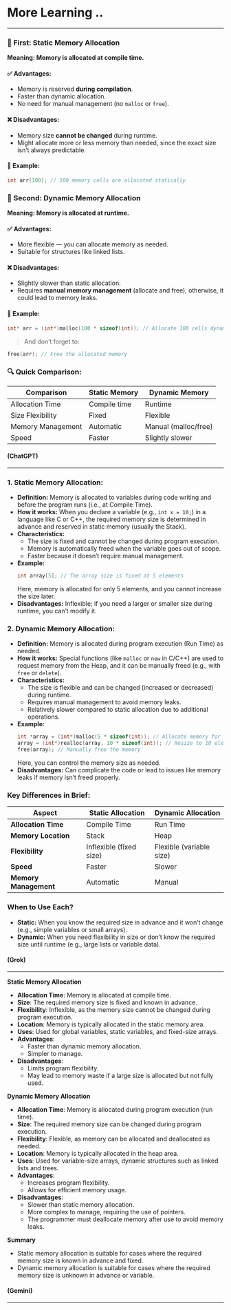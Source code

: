 # More Learning ..

---

### 🌟 First: Static Memory Allocation

**Meaning: Memory is allocated at compile time.**

#### ✅ Advantages:

- Memory is reserved **during compilation**.
- Faster than dynamic allocation.
- No need for manual management (no `malloc` or `free`).

#### ❌ Disadvantages:

- Memory size **cannot be changed** during runtime.
- Might allocate more or less memory than needed, since the exact size isn’t always predictable.

#### 🎯 Example:

```c
int arr[100]; // 100 memory cells are allocated statically
```

### 🔄 Second: Dynamic Memory Allocation

**Meaning: Memory is allocated at runtime.**

#### ✅ Advantages:

- More flexible — you can allocate memory as needed.
- Suitable for structures like linked lists.

#### ❌ Disadvantages:

- Slightly slower than static allocation.
- Requires **manual memory management** (allocate and free), otherwise, it could lead to memory leaks.

#### 🎯 Example:

```c
int* arr = (int*)malloc(100 * sizeof(int)); // Allocate 100 cells dynamically
```

> And don’t forget to:

```c
free(arr); // Free the allocated memory
```

### 🔍 Quick Comparison:

| Comparison        | Static Memory | Dynamic Memory       |
| ----------------- | ------------- | -------------------- |
| Allocation Time   | Compile time  | Runtime              |
| Size Flexibility  | Fixed         | Flexible             |
| Memory Management | Automatic     | Manual (malloc/free) |
| Speed             | Faster        | Slightly slower      |

#### (ChatGPT)

---

### **1. Static Memory Allocation:**

- **Definition:** Memory is allocated to variables during code writing and before the program runs (i.e., at Compile Time).
- **How it works:** When you declare a variable (e.g., `int x = 10;`) in a language like C or C++, the required memory size is determined in advance and reserved in static memory (usually the Stack).
- **Characteristics:**
  - The size is fixed and cannot be changed during program execution.
  - Memory is automatically freed when the variable goes out of scope.
  - Faster because it doesn’t require manual management.
- **Example:**
  ```c
  int array[5]; // The array size is fixed at 5 elements
  ```
  Here, memory is allocated for only 5 elements, and you cannot increase the size later.
- **Disadvantages:** Inflexible; if you need a larger or smaller size during runtime, you can’t modify it.

### **2. Dynamic Memory Allocation:**

- **Definition:** Memory is allocated during program execution (Run Time) as needed.
- **How it works:** Special functions (like `malloc` or `new` in C/C++) are used to request memory from the Heap, and it can be manually freed (e.g., with `free` or `delete`).
- **Characteristics:**
  - The size is flexible and can be changed (increased or decreased) during runtime.
  - Requires manual management to avoid memory leaks.
  - Relatively slower compared to static allocation due to additional operations.
- **Example:**
  ```c
  int *array = (int*)malloc(5 * sizeof(int)); // Allocate memory for 5 elements
  array = (int*)realloc(array, 10 * sizeof(int)); // Resize to 10 elements
  free(array); // Manually free the memory
  ```
  Here, you can control the memory size as needed.
- **Disadvantages:** Can complicate the code or lead to issues like memory leaks if memory isn’t freed properly.

### **Key Differences in Brief:**

| Aspect                | Static Allocation       | Dynamic Allocation       |
| --------------------- | ----------------------- | ------------------------ |
| **Allocation Time**   | Compile Time            | Run Time                 |
| **Memory Location**   | Stack                   | Heap                     |
| **Flexibility**       | Inflexible (fixed size) | Flexible (variable size) |
| **Speed**             | Faster                  | Slower                   |
| **Memory Management** | Automatic               | Manual                   |

### **When to Use Each?**

- **Static:** When you know the required size in advance and it won’t change (e.g., simple variables or small arrays).
- **Dynamic:** When you need flexibility in size or don’t know the required size until runtime (e.g., large lists or variable data).

#### (Grok)

---

**Static Memory Allocation**

- **Allocation Time**: Memory is allocated at compile time.
- **Size**: The required memory size is fixed and known in advance.
- **Flexibility**: Inflexible, as the memory size cannot be changed during program execution.
- **Location**: Memory is typically allocated in the static memory area.
- **Uses**: Used for global variables, static variables, and fixed-size arrays.
- **Advantages**:
  - Faster than dynamic memory allocation.
  - Simpler to manage.
- **Disadvantages**:
  - Limits program flexibility.
  - May lead to memory waste if a large size is allocated but not fully used.

**Dynamic Memory Allocation**

- **Allocation Time**: Memory is allocated during program execution (run time).
- **Size**: The required memory size can be changed during program execution.
- **Flexibility**: Flexible, as memory can be allocated and deallocated as needed.
- **Location**: Memory is typically allocated in the heap area.
- **Uses**: Used for variable-size arrays, dynamic structures such as linked lists and trees.
- **Advantages**:
  - Increases program flexibility.
  - Allows for efficient memory usage.
- **Disadvantages**:
  - Slower than static memory allocation.
  - More complex to manage, requiring the use of pointers.
  - The programmer must deallocate memory after use to avoid memory leaks.

**Summary**

- Static memory allocation is suitable for cases where the required memory size is known in advance and fixed.
- Dynamic memory allocation is suitable for cases where the required memory size is unknown in advance or variable.

#### (Gemini)

---
